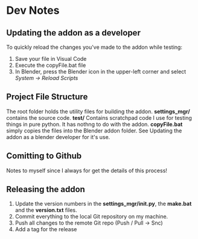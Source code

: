 # Dev Notes

## Updating the addon as a developer

To quickly reload the changes you've made to the addon while testing:

1. Save your file in Visual Code
1. Execute the copyFile.bat file
1. In Blender, press the Blender icon in the upper-left corner and select *System -> Reload Scripts*

## Project File Structure

The root folder holds the utility files for building the addon.
**settings_mgr/** contains the source code.
**test/** Contains scratchpad code I use for testing things in pure python. It has nothng to do with the addon.
**copyFile.bat** simply copies the files into the Blender addon folder. See Updating the addon as a blender developer for it's use.

## Comitting to Github

Notes to myself since I always for get the details of this process!

## Releasing the addon

1. Update the version numbers in the **settings_mgr/__init__.py**, the **make.bat** and the **version.txt** files.
1. Commit everything to the local Git repository on my machine.
1. Push all changes to the remote Git repo (Push  / Pull -> Snc)
1. Add a tag for the release
